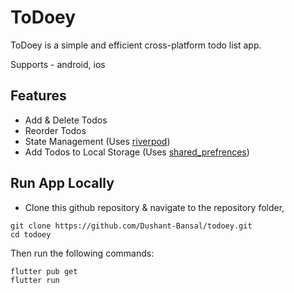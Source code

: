 # ToDoey

ToDoey is a simple and efficient cross-platform todo list app.

Supports - android, ios

## Features
- Add & Delete Todos
- Reorder Todos
- State Management (Uses [riverpod](https://riverpod.dev))
- Add Todos to Local Storage (Uses [shared_prefrences](https://pub.dev/packages/shared_preferences))

## Run App Locally
- Clone this github repository & navigate to the repository folder,
```
git clone https://github.com/Dushant-Bansal/todoey.git
cd todoey
```

Then run the following commands:

```
flutter pub get
flutter run
```
